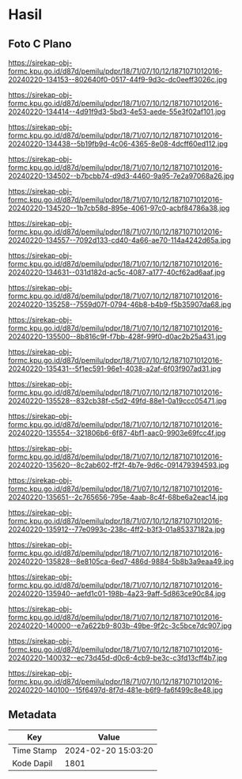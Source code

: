 # Hasil

## Foto C Plano

https://sirekap-obj-formc.kpu.go.id/d87d/pemilu/pdpr/18/71/07/10/12/1871071012016-20240220-134153--802640f0-0517-44f9-9d3c-dc0eeff3026c.jpg

https://sirekap-obj-formc.kpu.go.id/d87d/pemilu/pdpr/18/71/07/10/12/1871071012016-20240220-134414--4d91f9d3-5bd3-4e53-aede-55e3f02af101.jpg

https://sirekap-obj-formc.kpu.go.id/d87d/pemilu/pdpr/18/71/07/10/12/1871071012016-20240220-134438--5b19fb9d-4c06-4365-8e08-4dcff60ed112.jpg

https://sirekap-obj-formc.kpu.go.id/d87d/pemilu/pdpr/18/71/07/10/12/1871071012016-20240220-134502--b7bcbb74-d9d3-4460-9a95-7e2a97068a26.jpg

https://sirekap-obj-formc.kpu.go.id/d87d/pemilu/pdpr/18/71/07/10/12/1871071012016-20240220-134520--1b7cb58d-895e-4061-97c0-acbf84786a38.jpg

https://sirekap-obj-formc.kpu.go.id/d87d/pemilu/pdpr/18/71/07/10/12/1871071012016-20240220-134557--7092d133-cd40-4a66-ae70-114a4242d65a.jpg

https://sirekap-obj-formc.kpu.go.id/d87d/pemilu/pdpr/18/71/07/10/12/1871071012016-20240220-134631--031d182d-ac5c-4087-a177-40cf62ad6aaf.jpg

https://sirekap-obj-formc.kpu.go.id/d87d/pemilu/pdpr/18/71/07/10/12/1871071012016-20240220-135258--7559d07f-0794-46b8-b4b9-f5b35907da68.jpg

https://sirekap-obj-formc.kpu.go.id/d87d/pemilu/pdpr/18/71/07/10/12/1871071012016-20240220-135500--8b816c9f-f7bb-428f-99f0-d0ac2b25a431.jpg

https://sirekap-obj-formc.kpu.go.id/d87d/pemilu/pdpr/18/71/07/10/12/1871071012016-20240220-135431--5f1ec591-96e1-4038-a2af-6f03f907ad31.jpg

https://sirekap-obj-formc.kpu.go.id/d87d/pemilu/pdpr/18/71/07/10/12/1871071012016-20240220-135528--832cb38f-c5d2-49fd-88e1-0a19ccc05471.jpg

https://sirekap-obj-formc.kpu.go.id/d87d/pemilu/pdpr/18/71/07/10/12/1871071012016-20240220-135554--321806b6-6f87-4bf1-aac0-9903e69fcc4f.jpg

https://sirekap-obj-formc.kpu.go.id/d87d/pemilu/pdpr/18/71/07/10/12/1871071012016-20240220-135620--8c2ab602-ff2f-4b7e-9d6c-091479394593.jpg

https://sirekap-obj-formc.kpu.go.id/d87d/pemilu/pdpr/18/71/07/10/12/1871071012016-20240220-135651--2c765656-795e-4aab-8c4f-68be6a2eac14.jpg

https://sirekap-obj-formc.kpu.go.id/d87d/pemilu/pdpr/18/71/07/10/12/1871071012016-20240220-135912--77e0993c-238c-4ff2-b3f3-01a85337182a.jpg

https://sirekap-obj-formc.kpu.go.id/d87d/pemilu/pdpr/18/71/07/10/12/1871071012016-20240220-135828--8e8105ca-6ed7-486d-9884-5b8b3a9eaa49.jpg

https://sirekap-obj-formc.kpu.go.id/d87d/pemilu/pdpr/18/71/07/10/12/1871071012016-20240220-135940--aefd1c01-198b-4a23-9aff-5d863ce90c84.jpg

https://sirekap-obj-formc.kpu.go.id/d87d/pemilu/pdpr/18/71/07/10/12/1871071012016-20240220-140000--e7a622b9-803b-49be-9f2c-3c5bce7dc907.jpg

https://sirekap-obj-formc.kpu.go.id/d87d/pemilu/pdpr/18/71/07/10/12/1871071012016-20240220-140032--ec73d45d-d0c6-4cb9-be3c-c3fd13cff4b7.jpg

https://sirekap-obj-formc.kpu.go.id/d87d/pemilu/pdpr/18/71/07/10/12/1871071012016-20240220-140100--15f6497d-8f7d-481e-b6f9-fa6f499c8e48.jpg


## Metadata

| Key        | Value               |
| ---------- | ------------------- |
| Time Stamp | 2024-02-20 15:03:20 |
| Kode Dapil | 1801                |



